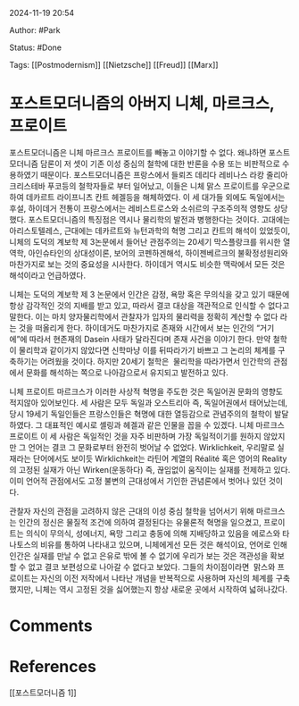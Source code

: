 2024-11-19 20:54

Author: #Park

Status: #Done 

Tags: [[Postmodernism]] [[Nietzsche]] [[Freud]] [[Marx]]



# 포스트모더니즘의 아버지 니체,  마르크스,  프로이트 

포스트모더니즘은 니체 마르크스 프로이트를 빼놓고 이야기할 수 없다. 왜냐하면 포스트모더니즘 담론이 저 셋이 기존 이성 중심의 철학에 대한 반론을 수용 또는 비판적으로 수용하였기 때문이다. 포스트모더니즘은 프랑스에서 들뢰즈 데리다 레비나스 라캉 줄리아크리스테바 푸코등의 철학자들로 부터 일어났고, 이들은 니체 맑스 프로이트를 우군으로 하여 데카르트 라이프니츠 칸트 헤겔등을 해체하였다. 이 세 대가들 외에도 독일에서는 후설, 하이데거 전통이 프랑스에서는 레비스트로스와 소쉬르의 구조주의적 영향도 상당했다. 포스트모더니즘의 특징점은 역시나 물리학의 발전과 병행한다는 것이다. 고대에는 아리스토텔레스, 근대에는 데카르트와 뉴턴과학의 혁명 그리고 칸트의 해석이 있었듯이, 니체의 도덕의 계보학 제 3논문에서 들어난 관점주의는 20세기 막스플랑크를 위시한 열역학, 아인슈타인의 상대성이론, 보어의 코펜하겐해석, 하이젠베르크의 불확정성원리와 마찬가지로 보는 것의 중요성을 시사한다. 하이데거 역시도 비슷한 맥락에서 모든 것은 해석이라고 언급하였다. 

니체는 도덕의 계보학 제 3 논문에서 인간은 감정, 욕망 혹은 무의식을 갖고 있기 때문에 항상 감각적인 것의 지배를 받고 있고, 따라서 결코 대상을 객관적으로 인식할 수 없다고 말한다. 이는 마치 양자물리학에서 관찰자가 입자의 물리력을 정확히 계산할 수 없다 라는 것을 떠올리게 한다. 하이데거도 마찬가지로 존재와 시간에서 보는 인간의 “거기에”에 따라서 현존재의 Dasein 사태가 달라진다며 존재 사건을 이야기 한다. 만약 철학이 물리학과 같이가지 않았다면 신학마냥 이를 뒤따라가기 바쁘고 그 논리의 체계를 구축하기는 어려웠을 것이다. 하지만 20세기 철학은  물리학을 따라가면서 인간학의 관점에서 문화를 해석하는 쪽으로 나아감으로서 유지되고 발전하고 있다.

니체 프로이트 마르크스가 이러한 사상적 혁명을 주도한 것은 독일어권 문화의 영향도 적지않아 있어보인다. 세 사람은 모두 독일과 오스트리아 즉, 독일어권에서 태어났는데, 당시 19세기 독일인들은 프랑스인들은 혁명에 대한 열등감으로 관념주의의 철학이 발달하였다. 그 대표적인 예시로 셸링과 헤겔과 같은 인물을 꼽을 수 있겠다. 니체 마르크스 프로이트 이 세 사람은 독일적인 것을 자주 비판하며 가장 독일적이기를 원하지 않았지만 그 언어는 결코 그 문화로부터 완전히 벗어날 수 없었다. Wirklichkeit, 우리말로 실재라는 단어에서도 보이듯 Wirklichkeit는 라틴어 계열의 Réalité 혹은 영어의 Reality의 고정된 실재가 아닌 Wirken(운동하다) 즉, 끊임없이 움직이는 실재를 전제하고 있다. 이미 언어적 관점에서도 고정 불변의 근대성에서 기인한 관념론에서 벗어나 있던 것이다.

관찰자 자신의 관점을 고려하지 않은 근대의 이성 중심 철학을 넘어서기 위해 마르크스는 인간의 정신은 물질적 조건에 의하여 결정된다는 유물론적 혁명을 일으켰고, 프로이트는 의식이 무의식, 성에너지, 욕망 그리고 충동에 의해 지배당하고 있음을 에로스와 타나토스의 비유를 통하여 나타내고 있으며, 니체에게선 모든 것은 해석이요, 언어로 인해 인간은 실재를 만날 수 없고 은유로 밖에 볼 수 없기에 우리가 보는 것은 객관성을 확보할 수 없고 결코 보편성으로 나아갈 수 없다고 보았다. 그들의 차이점이라면  맑스와 프로이트는 자신의 이전 저작에서 나타난 개념을 반복적으로 사용하며 자신의 체계를 구축했지만, 니체는 역시 고정된 것을 싫어했는지 항상 새로운 곳에서 시작하여 넓혀나갔다.

# Comments #



# References
[[포스트모더니즘 1]]
